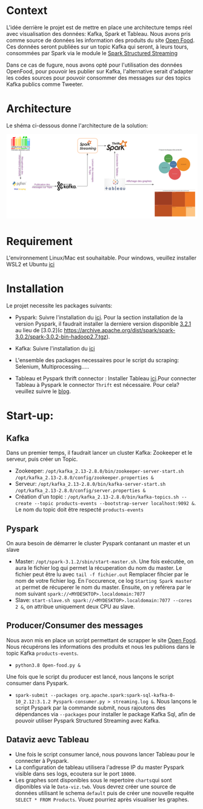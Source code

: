 # Context
L'idée derrière le projet est de mettre en place une architecture temps réel avec visualisation des données: Kafka, Spark et Tableau. Nous avons pris comme source de données les information des produits du site [Open Food](https://fr.openfoodfacts.org/). Ces données seront publiées sur un topic Kafka qui seront, à leurs tours, consommées par Spark via le module le [Spark Structured Streaming](https://spark.apache.org/docs/latest/structured-streaming-programming-guide.html)

Dans ce cas de fugure, nous avons opté pour l'utilisation des données OpenFood, pour pouvoir les publier sur Kafka, l'alternative serait d'adapter les codes sources pour pouvoir consommer des messages sur des topics Kafka publics comme Tweeter.

# Architecture
Le shéma ci-dessous donne l'architecture de la solution:

![Diagramme d'Architecture](./Streaming-Chart.svg)

# Requirement
L'environnement Linux/Mac est souhaitable. Pour windows, veuillez installer WSL2 et Ubuntu [ici](https://docs.microsoft.com/fr-fr/windows/wsl/install-win10#:~:text=Pour%20mettre%20%C3%A0%20jour%20vers,pas%20en%20charge%20WSL%202.)

# Installation
Le projet necessite les packages suivants:
- Pyspark: Suivre l'installation du [ici](https://www.osradar.com/install-apache-spark-debian-10/). Pour la section installation de la version Pyspark, il faudrait installer la derniere version disponible [3.2.1](https://archive.apache.org/dist/spark/spark-3.1.2/spark-3.1.2-bin-hadoop2.7.tgz) au lieu de [3.0.2](c https://archive.apache.org/dist/spark/spark-3.0.2/spark-3.0.2-bin-hadoop2.7.tgz).
  
- Kafka: Suivre l'installation du [ici](https://kafka.apache.org/quickstart)
- L'ensemble des packages necessaires pour le script du scraping: Selenium, Multiprocessing.....
- Tableau et Pyspark thrift connector : Installer Tableau [ici](https://www.tableau.com/fr-fr/support/releases).Pour connecter Tableau à Pyspark le connector `Thrift` est nécessaire. Pour cela? veuillez suivre le [blog](https://www.tableau.com/fr-fr/support/releases).


# Start-up:

## Kafka
Dans un premier temps, il faudrait lancer un cluster Kafka: Zookeeper et le serveur, puis créer un Topic.

- Zookeeper: `/opt/kafka_2.13-2.8.0/bin/zookeeper-server-start.sh  /opt/kafka_2.13-2.8.0/config/zookeeper.properties &`
- Serveur: `/opt/kafka_2.13-2.8.0/bin/kafka-server-start.sh /opt/kafka_2.13-2.8.0/config/server.properties &`
- Création d'un topic : `/opt/kafka_2.13-2.8.0/bin/kafka-topics.sh --create --topic products-events --bootstrap-server localhost:9092 &`. Le nom du topic doit être respecté `products-events`

## Pyspark
On aura besoin de démarrer le cluster Pyspark contanant un master et un slave
- Master: `/opt/spark-3.1.2/sbin/start-master.sh`. Une fois exécutée, on aura le fichier log qui permet la récuperation du nom du master. Le fichier peut être lu avec `tail -f fichier.out` Remplacer fihcier par le nom de votre fichier log. En l'occurence, ce log `Starting Spark master at` permet de récuperer le nom du master. Ensuite, on y reférera par le nom suivant `spark://<MYDESKTOP>.localdomain:7077`
- Slave: `start-slave.sh spark://<MYDESKTOP>.localdomain:7077 --cores 2 &`, on attribue uniquement deux CPU au slave.
  
## Producer/Consumer des messages
Nous avon mis en place un script permettant de scrapper le site [Open Food](https://fr.openfoodfacts.org/).
Nous récupérons les informations des produits et nous les publions dans le topic Kafka `products-events`.
- `python3.8 Open-food.py &`

Une fois que le script du producer est lancé, nous lançons le script consumer dans Pyspark.
- `spark-submit --packages org.apache.spark:spark-sql-kafka-0-10_2.12:3.1.2 Pyspark-consumer.py > streaming.log &`. Nous lançons le script Pyspark par la commande submit, nous rajoutons des dépendances via `--packages` pour installer le package Kafka Sql, afin de pouvoir utiliser Pyspark Structured Streaming avec Kafka.
  
## Dataviz aevc Tableau 
- Une fois le script consumer lancé, nous pouvons lancer Tableau pour le connecter à Pyspark.
- La configuration de tableau utilisera l'adresse IP du master Pyspark visible dans ses logs, ecoutera sur le port `10000`.
- Les graphes sont disponibles sous le repertoire `charts`qui sont diponibles via le `Data-viz.twb`. Vous devrez créer une source de données utilisant le schema `default` puis de créer une nouvelle requête `SELECT * FROM Products`. Vouez pourriez après visualiser les graphes. 
